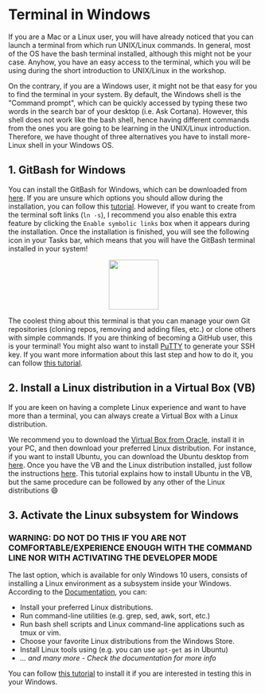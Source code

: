 # Terminal in Windows 

If you are a Mac or a Linux user, you will have already noticed that you can launch a terminal from which run UNIX/Linux commands. In general, most of the OS have the bash terminal installed, although this might not be your case. Anyhow, you have an easy access to the terminal, which you will be using during the short introduction to UNIX/Linux in the workshop.

On the contrary, if you are a Windows user, it might not be that easy for you to find the terminal in your system. By default, the Windows shell is the "Command prompt", which can be quickly accessed by typing these two words in the search bar of your desktop (i.e. Ask Cortana). However, this shell does not work like the bash shell, hence having different commands from the ones you are going to be learning in the UNIX/Linux introduction. Therefore, we have thought of three alternatives you have to install more-Linux shell in your Windows OS.

## 1. GitBash for Windows
You can install the GitBash for Windows, which can be downloaded from [here](https://git-scm.com/download/win). If you are unsure which options you should allow during the installation, you can follow this [tutorial](https://www.siteground.com/tutorials/git/windows-installation/). However, if you want to create from the terminal soft links (`ln -s`), I recommend you also enable this extra feature by clicking the `Enable symbolic links` box when it appears during the installation. Once the installation is finished, you will see the following icon in your Tasks bar, which means that you will have the GitBash terminal installed in your system!

<p align="center">
  <img width="100" height="100" src="https://mccarter.gallerycdn.vsassets.io/extensions/mccarter/start-git-bash/1.2.1/1499505567572/Microsoft.VisualStudio.Services.Icons.Small">
</p>


The coolest thing about this terminal is that you can manage your own Git repositories (cloning repos, removing and adding files, etc.) or clone others with simple commands. If you are thinking of becoming a GitHub user, this is your terminal! You might also want to install [PuTTY](https://www.chiark.greenend.org.uk/~sgtatham/putty/latest.html) to generate your SSH key. If you want more information about this last step and how to do it, you can follow [this tutorial](https://www.siteground.com/kb/How_to_generate_an_SSH_key_on_Windows_using_PuTTY/).

## 2. Install a Linux distribution in a Virtual Box (VB)
If you are keen on having a complete Linux experience and want to have more than a terminal, you can always create a Virtual Box with a Linux distribution.

We recommend you to download the [Virtual Box from Oracle](https://www.virtualbox.org/), install it in your PC, and then download your preferred Linux distribution. For instance, if you want to install Ubuntu, you can download the Ubuntu desktop from [here](https://www.ubuntu.com/download/desktop). Once you have the VB and the Linux distribution installed, just follow the instructions [here](http://www.psychocats.net/ubuntu/virtualbox). This tutorial explains how to install Ubuntu in the VB, but the same procedure can be followed by any other of the Linux distributions :smile: 

## 3. Activate the Linux subsystem for Windows

### **WARNING: DO NOT DO THIS IF YOU ARE NOT COMFORTABLE/EXPERIENCE ENOUGH WITH THE COMMAND LINE NOR WITH ACTIVATING THE DEVELOPER MODE**

The last option, which is available for only Windows 10 users, consists of installing a Linux environment as a subsystem inside your Windows. According to the [Documentation](https://docs.microsoft.com/en-us/windows/wsl/about), you can:

* Install your preferred Linux distributions.
* Run command-line utilities (e.g. grep, sed, awk, sort, etc.)
* Run bash shell scripts and Linux command-line applications such as tmux or vim.
* Choose your favorite Linux distributions from the Windows Store.
* Install Linux tools using (e.g. you can use `apt-get` as in Ubuntu)
* *... and many more - Check the documentation for more info*

You can follow [this tutorial](https://docs.microsoft.com/en-us/windows/wsl/install-win10) to install it if you are interested in testing this in your Windows.
